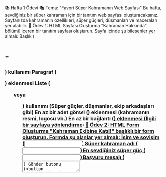 📚 Hafta 1 Ödevi
🎭 Tema: "Favori Süper Kahramanın Web Sayfası"
Bu hafta, sevdiğiniz bir süper kahraman için bir tanıtım web sayfası oluşturacaksınız. Sayfanızda kahramanın özellikleri, süper güçleri, düşmanları ve maceraları yer alabilir.
🔵 Ödev 1: HTML Sayfası Oluşturma
"Kahraman Hakkında" bölümü içeren bir tanıtım sayfası oluşturun.
Sayfa içinde şu bileşenler yer almalı:
Başlık (<h1> - <h3>) kullanımı
Paragraf (<p>) eklenmesi
Liste (<ul> veya <ol>) kullanımı (Süper güçler, düşmanlar, ekip arkadaşları gibi)
En az bir adet görsel (<img>) eklenmesi (kahramanın resmi, logosu vb.)
En az bir bağlantı (<a href="">) eklenmesi (İlgili bir sayfaya yönlendirme)
🔵 Ödev 2: HTML Form Oluşturma
"Kahraman Ekibine Katıl!" başlıklı bir form oluşturun.
Formda şu alanlar yer almalı:
İsim ve soyisim (<input type="text">)
Süper kahraman adı (<input type="text">)
En sevdiğiniz süper güç (<input type="text">)
Başvuru mesajı (<textarea>)
Gönder butonu (<button type="submit">)
Formun temel doğrulama özellikleri (required, placeholder) kullanılmalı.